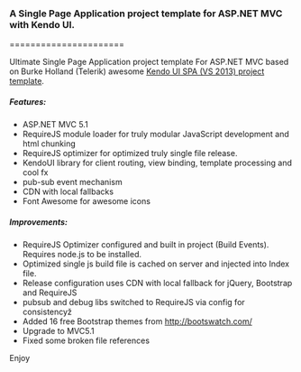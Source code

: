 ### A Single Page Application project template for ASP.NET MVC with Kendo UI.
======================


Ultimate Single Page Application project template For ASP.NET MVC based on Burke Holland (Telerik) awesome 
[Kendo UI SPA (VS 2013) project template](http://visualstudiogallery.msdn.microsoft.com/924c3074-ceab-4be4-87e1-e9e4fd4b6d61?SRC=VSIDE).

##### Features:

- ASP.NET MVC 5.1
- RequireJS module loader for truly modular JavaScript development and html chunking
- RequireJS optimizer for optimized truly single file release.
- KendoUI library for client routing, view binding, template processing and cool fx
- pub-sub event mechanism
- CDN with local fallbacks
- Font Awesome for awesome icons

##### Improvements:

- RequireJS Optimizer configured and built in project (Build Events). Requires node.js to be installed.
- Optimized single js build file is cached on server and injected into Index file.
- Release configuration uses CDN with local fallback for jQuery, Bootstrap and RequireJS
- pubsub and debug libs switched to RequireJS via config for consistencyž
- Added 16 free Bootstrap themes from http://bootswatch.com/
- Upgrade to MVC5.1
- Fixed some broken file references

Enjoy

